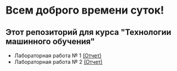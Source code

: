 # Всем доброго времени суток! 
## Этот репозиторий для курса "Технологии машинного обучения"
- Лабораторная работа № 1 [(Отчет)](https://github.com/kalashnikova04/Labs-TMO/blob/main/Lab1/lab1.pdf)
- Лабораторная работа № 2 [(Отчет)](https://github.com/kalashnikova04/Labs-TMO/blob/main/Lab2/lab2.pdf)
